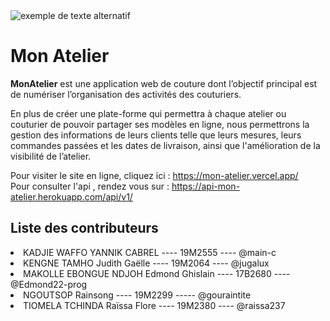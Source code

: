 <img style="display: block; margin-left: auto; margin-right: auto" src="https://github.com/main-c/mon-atelier/blob/main/src/frontend/mon_atelier/public/logo.png" alt="exemple de texte alternatif"/>

<h1>Mon Atelier</h1>

<p><strong>MonAtelier</strong> est une application web de couture dont l’objectif principal est de numériser l’organisation des activités des couturiers.</p> 

<p>En plus de créer une plate-forme qui permettra à chaque atelier ou couturier de pouvoir partager ses modèles en ligne, nous permettrons la gestion des informations de leurs clients telle que leurs mesures, leurs commandes passées et les dates de livraison, ainsi que l'amélioration de la visibilité de l’atelier.</p>

Pour visiter le site en ligne, cliquez ici : https://mon-atelier.vercel.app/
<br>
Pour consulter l'api , rendez vous sur : https://api-mon-atelier.herokuapp.com/api/v1/

## Liste des contributeurs
<li>KADJIE WAFFO YANNIK CABREL ---- 19M2555 ---- @main-c
<li>KENGNE TAMHO Judith Gaëlle ---- 19M2064 ---- @jugalux
<li>MAKOLLE EBONGUE NDJOH Edmond Ghislain ---- 17B2680 ---- @Edmond22-prog
<li>NGOUTSOP Rainsong ---- 19M2299 ----- @gouraintite
<li>TIOMELA TCHINDA Raïssa Flore ---- 19M2380 ---- @raissa237
